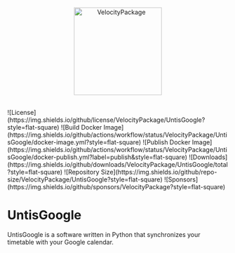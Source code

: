 <br>

<p align="center">
    <img width="200" src="https://avatars.githubusercontent.com/u/109356998?s=200" alt="VelocityPackage">
</p>

<br>
![License](https://img.shields.io/github/license/VelocityPackage/UntisGoogle?style=flat-square)
![Build Docker Image](https://img.shields.io/github/actions/workflow/status/VelocityPackage/UntisGoogle/docker-image.yml?style=flat-square)
![Publish Docker Image](https://img.shields.io/github/actions/workflow/status/VelocityPackage/UntisGoogle/docker-publish.yml?label=publish&style=flat-square)
![Downloads](https://img.shields.io/github/downloads/VelocityPackage/UntisGoogle/total?style=flat-square)
![Repository Size](https://img.shields.io/github/repo-size/VelocityPackage/UntisGoogle?style=flat-square)
![Sponsors](https://img.shields.io/github/sponsors/VelocityPackage?style=flat-square)

# UntisGoogle
UntisGoogle is a software written in Python that synchronizes your timetable with your Google calendar.
